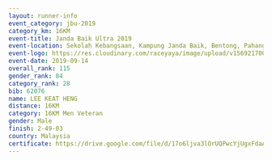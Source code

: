 ```yaml
---
layout: runner-info 
event_category: jbu-2019 
category_km: 16KM 
event-title: Janda Baik Ultra 2019  
event-location: Sekolah Kebangsaan, Kampung Janda Baik, Bentong, Pahang, Malaysia 
event-logo: https://res.cloudinary.com/raceyaya/image/upload/v1569217009/logo/janda-baik_vch1pc.jpg 
event-date: 2019-09-14 
overall_rank: 115
gender_rank: 84
category_rank: 28
bib: 62076
name: LEE KEAT HENG
distance: 16KM
category: 16KM Men Veteran
gender: Male
finish: 2-49-03
country: Malaysia
certificate: https://drive.google.com/file/d/17o6ljva3lOrUQPwcYjUgxFdaAZveILVK/view?usp=sharing
---
```

